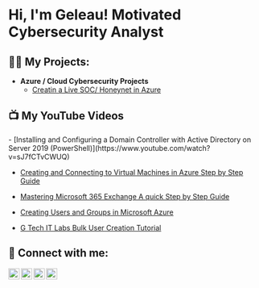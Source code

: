 <h1>Hi, I'm Geleau! Motivated Cybersecurity Analyst

<h2>👨‍💻 My Projects:</h2>

- <b>Azure / Cloud Cybersecurity Projects</b>
  - [Creatin a Live SOC/ Honeynet in Azure](https://github.com/geleaugelin/Cloud-Security-Operations)

<h2>📺 My YouTube Videos</h2>
- [Installing and Configuring a Domain Controller with Active Directory on Server 2019 (PowerShell)](https://www.youtube.com/watch?v=sJ7fCTvCWUQ)

- [Creating and Connecting to Virtual Machines in Azure Step by Step Guide](https://www.youtube.com/watch?v=etbX_e3fRHQ&t=221s)

- [Mastering Microsoft 365 Exchange A quick Step by Step Guide](https://www.youtube.com/watch?v=jEhbDZB54_0&t=331s)

- [Creating Users and Groups in Microsoft Azure](https://www.youtube.com/watch?v=FllUg6C3kZs&t=178s)

- [G Tech IT Labs Bulk User Creation Tutorial](https://www.youtube.com/watch?v=__Yk8EfV2tQ&t=240s)















<h2> 🤳 Connect with me:</h2>

[<img align="left" alt="JoshMadakor | YouTube" width="22px" src="https://cdn.jsdelivr.net/npm/simple-icons@v3/icons/youtube.svg" />][youtube]
[<img align="left" alt="JoshMadakor | Twitter" width="22px" src="https://cdn.jsdelivr.net/npm/simple-icons@v3/icons/twitter.svg" />][twitter]
[<img align="left" alt="JoshMadakor | LinkedIn" width="22px" src="https://cdn.jsdelivr.net/npm/simple-icons@v3/icons/linkedin.svg" />][linkedin]
[<img align="left" alt="JoshMadakor | Instagram" width="22px" src="https://cdn.jsdelivr.net/npm/simple-icons@v3/icons/instagram.svg" />][instagram]

[twitter]: https://twitter.com/joshmadakor
[youtube]: https://www.youtube.com/c/joshmadakor
[instagram]: https://www.instagram.com/joshmadakor/
[linkedin]: https://linkedin.com/in/joshmadakor

<!--
**joshmadakor1/joshmadakor1** is a ✨ _special_ ✨ repository because its `README.md` (this file) appears on your GitHub profile.

Here are some ideas to get you started:

- 🔭 I’m currently working on ...
- 🌱 I’m currently learning ...
- 👯 I’m looking to collaborate on ...
- 🤔 I’m looking for help with ...
- 💬 Ask me about ...
- 📫 How to reach me: ...
- 😄 Pronouns: ...
- ⚡ Fun fact: ...
-->
